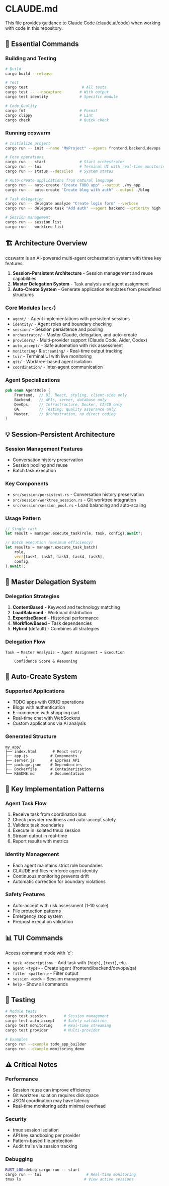 # CLAUDE.md

This file provides guidance to Claude Code (claude.ai/code) when working with code in this repository.

## 🚀 Essential Commands

### Building and Testing
```bash
# Build
cargo build --release

# Test
cargo test                        # All tests
cargo test -- --nocapture        # With output
cargo test identity              # Specific module

# Code Quality
cargo fmt                        # Format
cargo clippy                     # Lint
cargo check                      # Quick check
```

### Running ccswarm
```bash
# Initialize project
cargo run -- init --name "MyProject" --agents frontend,backend,devops

# Core operations
cargo run -- start               # Start orchestrator
cargo run -- tui                 # Terminal UI with real-time monitoring
cargo run -- status --detailed   # System status

# Auto-create applications from natural language
cargo run -- auto-create "Create TODO app" --output ./my_app
cargo run -- auto-create "Create blog with auth" --output ./blog

# Task delegation
cargo run -- delegate analyze "Create login form" --verbose
cargo run -- delegate task "Add auth" --agent backend --priority high

# Session management
cargo run -- session list
cargo run -- worktree list
```

## 🏗️ Architecture Overview

ccswarm is an AI-powered multi-agent orchestration system with three key features:

1. **Session-Persistent Architecture** - Session management and reuse capabilities
2. **Master Delegation System** - Task analysis and agent assignment  
3. **Auto-Create System** - Generate application templates from predefined structures

### Core Modules (`src/`)
- `agent/` - Agent implementations with persistent sessions
- `identity/` - Agent roles and boundary checking
- `session/` - Session persistence and pooling
- `orchestrator/` - Master Claude, delegation, and auto-create
- `providers/` - Multi-provider support (Claude Code, Aider, Codex)
- `auto_accept/` - Safe automation with risk assessment
- `monitoring/` & `streaming/` - Real-time output tracking
- `tui/` - Terminal UI with live monitoring
- `git/` - Worktree-based agent isolation
- `coordination/` - Inter-agent communication

### Agent Specializations
```rust
pub enum AgentRole {
    Frontend,  // UI, React, styling, client-side only
    Backend,   // APIs, server, database only
    DevOps,    // Infrastructure, Docker, CI/CD only
    QA,        // Testing, quality assurance only
    Master,    // Orchestration, no direct coding
}
```

## 💡 Session-Persistent Architecture

### Session Management Features
- Conversation history preservation
- Session pooling and reuse
- Batch task execution

### Key Components
- `src/session/persistent.rs` - Conversation history preservation
- `src/session/worktree_session.rs` - Git worktree integration
- `src/session/session_pool.rs` - Load balancing and auto-scaling

### Usage Pattern
```rust
// Single task
let result = manager.execute_task(role, task, config).await?;

// Batch execution (maximum efficiency)
let results = manager.execute_task_batch(
    role,
    vec![task1, task2, task3, task4, task5],
    config,
).await?;
```

## 🎯 Master Delegation System

### Delegation Strategies
1. **ContentBased** - Keyword and technology matching
2. **LoadBalanced** - Workload distribution
3. **ExpertiseBased** - Historical performance
4. **WorkflowBased** - Task dependencies
5. **Hybrid** (default) - Combines all strategies

### Delegation Flow
```
Task → Master Analysis → Agent Assignment → Execution
         ↓
    Confidence Score & Reasoning
```

## 🚀 Auto-Create System

### Supported Applications
- TODO apps with CRUD operations
- Blogs with authentication
- E-commerce with shopping cart
- Real-time chat with WebSockets
- Custom applications via AI analysis

### Generated Structure
```
my_app/
├── index.html       # React entry
├── app.js          # Components
├── server.js       # Express API
├── package.json    # Dependencies
├── Dockerfile      # Containerization
└── README.md       # Documentation
```

## 🔧 Key Implementation Patterns

### Agent Task Flow
1. Receive task from coordination bus
2. Check provider readiness and auto-accept safety
3. Validate task boundaries
4. Execute in isolated tmux session
5. Stream output in real-time
6. Report results with metrics

### Identity Management
- Each agent maintains strict role boundaries
- CLAUDE.md files reinforce agent identity
- Continuous monitoring prevents drift
- Automatic correction for boundary violations

### Safety Features
- Auto-accept with risk assessment (1-10 scale)
- File protection patterns
- Emergency stop system
- Pre/post execution validation

## 📊 TUI Commands

Access command mode with 'c':
- `task <description>` - Add task with `[high]`, `[test]`, etc.
- `agent <type>` - Create agent (frontend/backend/devops/qa)
- `filter <pattern>` - Filter output
- `session <cmd>` - Session management
- `help` - Show all commands

## 🧪 Testing

```bash
# Module tests
cargo test session        # Session management
cargo test auto_accept    # Safety validation
cargo test monitoring     # Real-time streaming
cargo test provider       # Multi-provider

# Examples
cargo run --example todo_app_builder
cargo run --example monitoring_demo
```

## ⚠️ Critical Notes

### Performance
- Session reuse can improve efficiency
- Git worktree isolation requires disk space
- JSON coordination may have latency
- Real-time monitoring adds minimal overhead

### Security
- tmux session isolation
- API key sandboxing per provider
- Pattern-based file protection
- Audit trails via session tracking

### Debugging
```bash
RUST_LOG=debug cargo run -- start
cargo run -- tui                    # Real-time monitoring
tmux ls                            # View active sessions
```